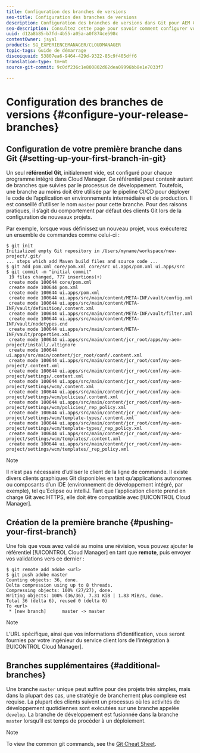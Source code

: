 ```yaml
---
title: Configuration des branches de versions
seo-title: Configuration des branches de versions
description: Configuration des branches de versions dans Git pour AEM Cloud Manager
seo-description: Consultez cette page pour savoir comment configurer vos branches de versions dans Git.
uuid: d12a8b85-b7fd-4b55-a05a-a0f874ce598c
contentOwner: jsyal
products: SG_EXPERIENCEMANAGER/CLOUDMANAGER
topic-tags: Guide de démarrage
discoiquuid: 53807ea6-9464-429d-9322-85c9f405dff6
translation-type: tm+mt
source-git-commit: 9c0df236c1e800802d62dea09996bb8e1e7033f7

---
```



# Configuration des branches de versions {#configure-your-release-branches}

## Configuration de votre première branche dans Git {#setting-up-your-first-branch-in-git}

Un seul **référentiel Git**, initialement vide, est configuré pour chaque programme intégré dans Cloud Manager. Ce référentiel peut contenir autant de branches que suivies par le processus de développement. Toutefois, une branche au moins doit être utilisée par le pipeline CI/CD pour déployer le code de l’application en environnements intermédiaire et de production. Il est conseillé d’utiliser le nom `master` pour cette branche. Pour des raisons pratiques, il s’agit du comportement par défaut des clients Git lors de la configuration de nouveaux projets.

Par exemple, lorsque vous définissez un nouveau projet, vous exécuterez un ensemble de commandes comme celui-ci :

```shell
$ git init
Initialized empty Git repository in /Users/myname/workspace/new-project/.git/
... steps which add Maven build files and source code ...
$ git add pom.xml core/pom.xml core/src ui.apps/pom.xml ui.apps/src
$ git commit -m "initial commit"
 19 files changed, 777 insertions(+)
 create mode 100644 core/pom.xml
 create mode 100644 pom.xml
 create mode 100644 ui.apps/pom.xml
 create mode 100644 ui.apps/src/main/content/META-INF/vault/config.xml
 create mode 100644 ui.apps/src/main/content/META-INF/vault/definition/.content.xml
 create mode 100644 ui.apps/src/main/content/META-INF/vault/filter.xml
 create mode 100644 ui.apps/src/main/content/META-INF/vault/nodetypes.cnd
 create mode 100644 ui.apps/src/main/content/META-INF/vault/properties.xml
 create mode 100644 ui.apps/src/main/content/jcr_root/apps/my-aem-project/install/.vltignore
 create mode 100644 ui.apps/src/main/content/jcr_root/conf/.content.xml
 create mode 100644 ui.apps/src/main/content/jcr_root/conf/my-aem-project/.content.xml
 create mode 100644 ui.apps/src/main/content/jcr_root/conf/my-aem-project/settings/.content.xml
 create mode 100644 ui.apps/src/main/content/jcr_root/conf/my-aem-project/settings/wcm/.content.xml
 create mode 100644 ui.apps/src/main/content/jcr_root/conf/my-aem-project/settings/wcm/policies/.content.xml
 create mode 100644 ui.apps/src/main/content/jcr_root/conf/my-aem-project/settings/wcm/policies/_rep_policy.xml
 create mode 100644 ui.apps/src/main/content/jcr_root/conf/my-aem-project/settings/wcm/template-types/.content.xml
 create mode 100644 ui.apps/src/main/content/jcr_root/conf/my-aem-project/settings/wcm/template-types/_rep_policy.xml
 create mode 100644 ui.apps/src/main/content/jcr_root/conf/my-aem-project/settings/wcm/templates/.content.xml
 create mode 100644 ui.apps/src/main/content/jcr_root/conf/my-aem-project/settings/wcm/templates/_rep_policy.xml
```

>[!NOTE]
>
>Il n’est pas nécessaire d’utiliser le client de la ligne de commande. Il existe divers clients graphiques Git disponibles en tant qu’applications autonomes ou composants d’un IDE (environnement de développement intégré, par exemple), tel qu’Eclipse ou intelliJ. Tant que l’application cliente prend en charge Git avec HTTPS, elle doit être compatible avec [!UICONTROL Cloud Manager].

## Création de la première branche {#pushing-your-first-branch}

Une fois que vous avez validé au moins une révision, vous pouvez ajouter le référentiel [!UICONTROL Cloud Manager] en tant que **remote**, puis envoyer vos validations vers ce dernier :

```shell
$ git remote add adobe <url>
$ git push adobe master
Counting objects: 36, done.
Delta compression using up to 8 threads.
Compressing objects: 100% (27/27), done.
Writing objects: 100% (36/36), 7.31 KiB | 1.83 MiB/s, done.
Total 36 (delta 6), reused 0 (delta 0)
To <url>
 * [new branch]      master -> master
```

>[!NOTE]
>
>L’URL spécifique, ainsi que vos informations d’identification, vous seront fournies par votre ingénieur du service client lors de l’intégration à [!UICONTROL Cloud Manager].

## Branches supplémentaires {#additional-branches}

Une branche `master` unique peut suffire pour des projets très simples, mais dans la plupart des cas, une stratégie de branchement plus complexe est requise. La plupart des clients suivent un processus où les activités de développement quotidiennes sont exécutées sur une branche appelée `develop`. La branche de développement est fusionnée dans la branche `master` lorsqu’il est temps de procéder à un déploiement.

>[!NOTE]
>
>To view the common git commands, see the [Git Cheat Sheet](https://github.github.com/training-kit/downloads/github-git-cheat-sheet).

